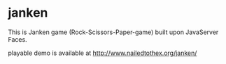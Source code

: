 janken
======

This is Janken game (Rock-Scissors-Paper-game) built upon JavaServer Faces.

playable demo is available at http://www.nailedtothex.org/janken/
